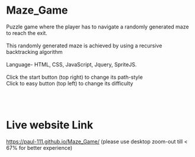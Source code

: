 # Maze_Game
Puzzle game where the player has to navigate a randomly generated maze to reach the exit.<br> <br>
This randomly generated maze is achieved by using a recursive backtracking algorithm <br><br>
        Language- HTML, CSS, JavaScript, Jquery, SpriteJS.<br>  
Click the start button (top right) to change its path-style <br>
Click to  easy button (top left) to change its difficulty <br>

<br><br>
# Live website Link
 https://paul-111.github.io/Maze_Game/  (please use desktop zoom-out till < 67% for better experience) <br>
 
